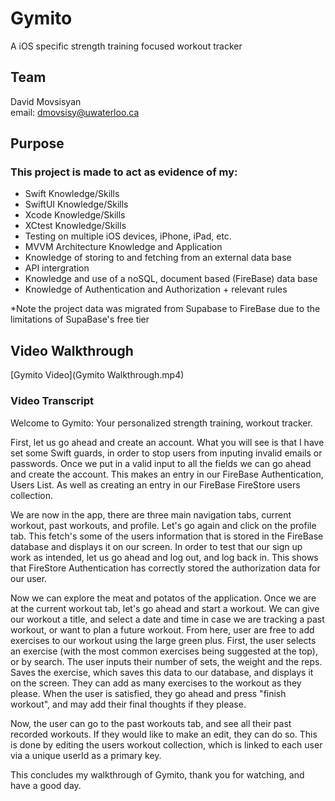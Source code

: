 # Gymito

A iOS specific strength training focused workout tracker

## Team

David Movsisyan\
email: dmovsisy@uwaterloo.ca
[](https://www.linkedin.com/in/davidmovsisyan-uw/)

## Purpose

### This project is made to act as evidence of my:
- Swift Knowledge/Skills
- SwiftUI Knowledge/Skills
- Xcode Knowledge/Skills
- XCtest Knowledge/Skills
- Testing on multiple iOS devices, iPhone, iPad, etc.
- MVVM Architecture Knowledge and Application
- Knowledge of storing to and fetching from an external data base
- API intergration
- Knowledge and use of a noSQL, document based (FireBase) data base
- Knowledge of Authentication and Authorization + relevant rules


*Note the project data was migrated from Supabase to FireBase due to the limitations of SupaBase's free tier

## Video Walkthrough


[Gymito Video](Gymito Walkthrough.mp4)

### Video Transcript

Welcome to Gymito: Your personalized strength training, workout tracker. 

First, let us go ahead and create an account.
What you will see is that I have set some Swift guards, in order to stop users from inputing invalid emails or passwords.
Once we put in a valid input to all the fields we can go ahead and create the account.
This makes an entry in our FireBase Authentication, Users List. As well as creating an entry in our FireBase FireStore users collection.

We are now in the app, there are three main navigation tabs, current workout, past workouts, and profile.
Let's go again and click on the profile tab.
This fetch's some of the users information that is stored in the FireBase database and displays it on our screen.
In order to test that our sign up work as intended, let us go ahead and log out, and log back in.
This shows that FireStore Authentication has correctly stored the authorization data for our user.

Now we can explore the meat and potatos of the application.
Once we are at the current workout tab, let's go ahead and start a workout.
We can give our workout a title, and select a date and time in case we are tracking a past workout, or want to plan a future workout.
From here, user are free to add exercises to our workout using the large green plus.
First, the user selects an exercise (with the most common exercises being suggested at the top), or by search.
The user inputs their number of sets, the weight and the reps.
Saves the exercise, which saves this data to our database, and displays it on the screen.
They can add as many exercises to the workout as they please.
When the user is satisfied, they go ahead and press "finish workout", and may add their final thoughts if they please.

Now, the user can go to the past workouts tab, and see all their past recorded workouts.
If they would like to make an edit, they can do so.
This is done by editing the users workout collection, which is linked to each user via a unique userId as a primary key.

This concludes my walkthrough of Gymito, thank you for watching, and have a good day.






